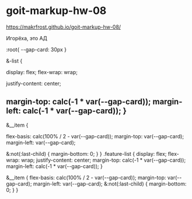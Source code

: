 # goit-markup-hw-08
https://makrfrost.github.io/goit-markup-hw-08/

Игорёха, это АД

<!--  Для рассчёта карточек в ряд (для адаптива и не только) -->
:root{
--gap-card: 30px
}


<!-- Список -->
&-list {
<!-- Ставит в ряд -->
display: flex;
flex-wrap: wrap;
<!-- Центрирует -->
justify-content: center;
<!-- Задает отрицательный марджин -->
margin-top: calc(-1 * var(--gap-card));
margin-left: calc(-1 * var(--gap-card));
}
----------------------------------------
<!-- Карточка -->
&__item {
<!-- Задает количество карточеку в ряду, зависимо от того сколько их там нужно -->
flex-basis: calc(100% / 2 - var(--gap-card));
margin-top: var(--gap-card);
margin-left: var(--gap-card);
<!-- Убирает ненужное -->
&:not(:last-child) {
margin-bottom: 0;
}
}
.feature-list {
  display: flex;
  flex-wrap: wrap;
  justify-content: center;
  margin-top: calc(-1 * var(--gap-card));
  margin-left: calc(-1 * var(--gap-card));
}

&__item {
  flex-basis: calc(100% / 2 - var(--gap-card));
  margin-top: var(--gap-card);
  margin-left: var(--gap-card);
  &:not(:last-child) {
    margin-bottom: 0;
  }
}
